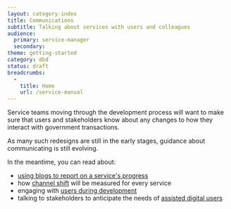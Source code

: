 ```yaml
---
layout: category-index
title: Communications
subtitle: Talking about services with users and colleagues
audience:
  primary: service-manager
  secondary:
theme: getting-started
category: dbd
status: draft
breadcrumbs:
  -
    title: Home
    url: /service-manual
---
```


Service teams moving through the development process will want to make sure that users and stakeholders know about any changes to how they interact with government transactions.

As many such redesigns are still in the early stages, guidance about communicating is still evolving.

In the meantime, you can read about:

* [using blogs to report on a service's progress](/service-manual/communications/blogs.html)
* how [channel shift](/service-manual/measurement/channel-shift.html) will be measured for every service
* engaging with [users during development](/service-manual/users/user-research.html)
* talking to stakeholders to anticipate the needs of [assisted digital users](/service-manual/assisted-digital.html)

